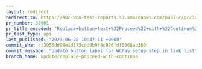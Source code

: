 ```yaml
---
layout: redirect
redirect_to: https://a8c-woo-test-reports.s3.amazonaws.com/public/pr/38961/api/index.html
pr_number: 38961
pr_title_encoded: "Replace+button+text+%22Proceed%22+with+%22Continue%22+to+be+more+consistent"
pr_test_type: api
last_published: "2023-06-28 10:47:11 +0000"
commit_sha: cf3956dd89e1d173cad9b9f4c876fdf5968ab380
commit_message: "Update button label for WCPay setup step in task list"
branch_name: update/replace-proceed-with-continue
---
```

